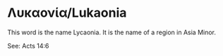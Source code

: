 # Λυκαονία/Lukaonia
This word is the name Lycaonia. It is the name of a region in Asia Minor.

See: Acts 14:6
